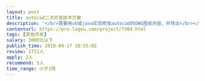 ```yaml
---                
layout: post       
title: autocad二次开发技术方案           
description: '</br>需要用vb或java实现修改autocad的DWG图纸内容，并导出</br></br>能根据经纬度、或其他条件在DWG上新增节点等</br>'     
contenturl: https://pro.lagou.com/project/7304.html      
tags: [其他开发]            
salary: 3000元以下          
publish_time: 2018-04-17 10:55:02         
review: 1711人                   
apply: 2人                   
recommend: 5人                   
time_range: 小于1周              
---                 
```

